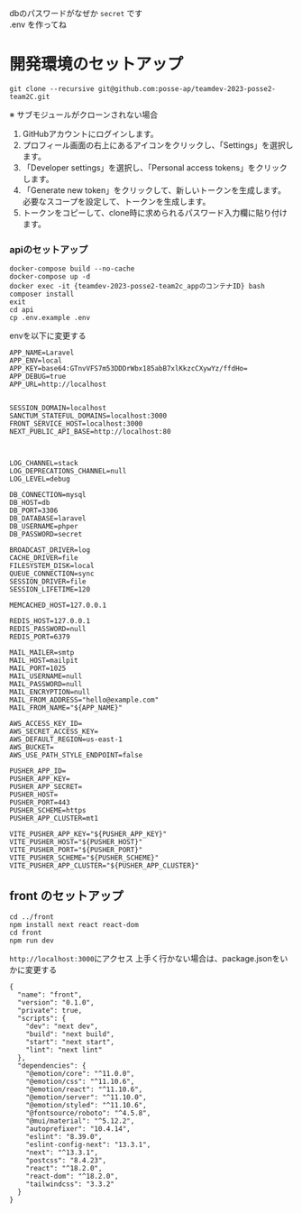dbのパスワードがなぜか
`secret`
です
<br>
.env
を作ってね

# 開発環境のセットアップ

```
git clone --recursive git@github.com:posse-ap/teamdev-2023-posse2-team2C.git

```

※ サブモジュールがクローンされない場合
1. GitHubアカウントにログインします。
2. プロフィール画面の右上にあるアイコンをクリックし、「Settings」を選択します。
3. 「Developer settings」を選択し、「Personal access tokens」をクリックします。
4. 「Generate new token」をクリックして、新しいトークンを生成します。必要なスコープを設定して、トークンを生成します。
5. トークンをコピーして、clone時に求められるパスワード入力欄に貼り付けます。

### apiのセットアップ

```
docker-compose build --no-cache
docker-compose up -d
docker exec -it {teamdev-2023-posse2-team2c_appのコンテナID} bash
composer install
exit
cd api
cp .env.example .env
```

envを以下に変更する
```
APP_NAME=Laravel
APP_ENV=local
APP_KEY=base64:GTnvVFS7m53DDDrWbx185abB7xlKkzcCXywYz/ffdHo=
APP_DEBUG=true
APP_URL=http://localhost

	
SESSION_DOMAIN=localhost
SANCTUM_STATEFUL_DOMAINS=localhost:3000
FRONT_SERVICE_HOST=localhost:3000
NEXT_PUBLIC_API_BASE=http://localhost:80



LOG_CHANNEL=stack
LOG_DEPRECATIONS_CHANNEL=null
LOG_LEVEL=debug

DB_CONNECTION=mysql
DB_HOST=db
DB_PORT=3306
DB_DATABASE=laravel
DB_USERNAME=phper
DB_PASSWORD=secret

BROADCAST_DRIVER=log
CACHE_DRIVER=file
FILESYSTEM_DISK=local
QUEUE_CONNECTION=sync
SESSION_DRIVER=file
SESSION_LIFETIME=120

MEMCACHED_HOST=127.0.0.1

REDIS_HOST=127.0.0.1
REDIS_PASSWORD=null
REDIS_PORT=6379

MAIL_MAILER=smtp
MAIL_HOST=mailpit
MAIL_PORT=1025
MAIL_USERNAME=null
MAIL_PASSWORD=null
MAIL_ENCRYPTION=null
MAIL_FROM_ADDRESS="hello@example.com"
MAIL_FROM_NAME="${APP_NAME}"

AWS_ACCESS_KEY_ID=
AWS_SECRET_ACCESS_KEY=
AWS_DEFAULT_REGION=us-east-1
AWS_BUCKET=
AWS_USE_PATH_STYLE_ENDPOINT=false

PUSHER_APP_ID=
PUSHER_APP_KEY=
PUSHER_APP_SECRET=
PUSHER_HOST=
PUSHER_PORT=443
PUSHER_SCHEME=https
PUSHER_APP_CLUSTER=mt1

VITE_PUSHER_APP_KEY="${PUSHER_APP_KEY}"
VITE_PUSHER_HOST="${PUSHER_HOST}"
VITE_PUSHER_PORT="${PUSHER_PORT}"
VITE_PUSHER_SCHEME="${PUSHER_SCHEME}"
VITE_PUSHER_APP_CLUSTER="${PUSHER_APP_CLUSTER}"
```

## front のセットアップ

```
cd ../front
npm install next react react-dom
cd front
npm run dev
```

`http://localhost:3000`にアクセス
上手く行かない場合は、package.jsonをいかに変更する

```
{
  "name": "front",
  "version": "0.1.0",
  "private": true,
  "scripts": {
    "dev": "next dev",
    "build": "next build",
    "start": "next start",
    "lint": "next lint"
  },
  "dependencies": {
    "@emotion/core": "^11.0.0",
    "@emotion/css": "^11.10.6",
    "@emotion/react": "^11.10.6",
    "@emotion/server": "^11.10.0",
    "@emotion/styled": "^11.10.6",
    "@fontsource/roboto": "^4.5.8",
    "@mui/material": "^5.12.2",
    "autoprefixer": "10.4.14",
    "eslint": "8.39.0",
    "eslint-config-next": "13.3.1",
    "next": "^13.3.1",
    "postcss": "8.4.23",
    "react": "^18.2.0",
    "react-dom": "^18.2.0",
    "tailwindcss": "3.3.2"
  }
}
```
